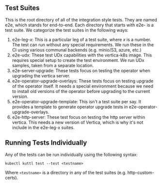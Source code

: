 ## Test Suites

This is the root directory of all of the integration style tests. They are named e2e, which stands for end-to-end. Each directory that starts with e2e- is a test suite. We categorize the test suites in the following ways:

1. e2e-leg-_x_: This is a particular leg of a test suite, where _x_ is a number. The test can run without any special requirements. We run these in the CI using various communal backends (e.g. minio/S3, azure, etc.)
2. e2e-udx: These test UDx capabilities with the vertica-k8s image. This requires special setup to create the test environment. We run UDx samples, taken from a separate location.
3. e2e-server-upgrade: These tests focus on testing the operator when upgrading the vertica server.
4. e2e-operator-upgrade-overlays: These tests focus on testing upgrade of the operator itself. It needs a special environment because we need to install old versions of the operator before upgrading to the current version.
5. e2e-operator-upgrade-template: This isn't a test suite per say. It provides a template to generate operator upgrade tests in e2e-operator-upgrade-overlays.
6. e2e-http-server: These test focus on testing the http server within vertica. This needs a new version of Vertica, which is why it's not include in the e2e-leg-x suites.

## Running Tests Individually

Any of the tests can be run individually using the following syntax:

```
kubectl kuttl test --test <testname>
```

Where `<testname>` is a directory in any of the test suites (e.g. http-custom-certs).
